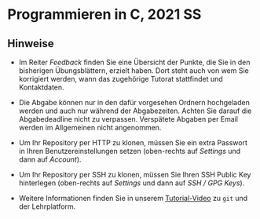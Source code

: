 # Programmieren in C, 2021 SS

## Hinweise

- Im Reiter *Feedback* finden Sie eine Übersicht der Punkte, die Sie in den
  bisherigen Übungsblättern, erzielt haben. Dort steht auch von wem Sie
  korrigiert werden, wann das zugehörige Tutorat stattfindet und Kontaktdaten.

- Die Abgabe können nur in den dafür vorgesehen Ordnern hochgeladen werden und
  auch nur während der Abgabezeiten. Achten Sie darauf die Abgabedeadline nicht
  zu verpassen. Verspätete Abgaben per Email werden im Allgemeinen nicht
  angenommen.

- Um Ihr Repository per HTTP zu klonen, müssen Sie ein extra Passwort in Ihren
  Benutzereinstellungen setzen (oben-rechts auf *Settings* und dann auf *Account*).

- Um Ihr Repository per SSH zu klonen, müssen Sie Ihren SSH Public Key
  hinterlegen (oben-rechts auf *Settings* und dann auf *SSH / GPG Keys*).

- Weitere Informationen finden Sie in unserem
  [Tutorial-Video](https://archive.informatik.uni-freiburg.de/courses/proglang/2021-SS-C/tutorial-git.mp4)
  zu `git` und der Lehrplatform.

